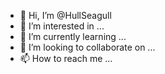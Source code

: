 - 👋 Hi, I’m @HullSeagull
- 👀 I’m interested in ...
- 🌱 I’m currently learning ...
- 💞️ I’m looking to collaborate on ...
- 📫 How to reach me ...

<!---
HullSeagull/HullSeagull is a ✨ special ✨ repository because its `README.md` (this file) appears on your GitHub profile.
You can click the Preview link to take a look at your changes.
--->
